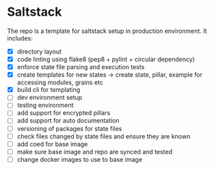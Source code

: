 # Saltstack
The repo is a template for saltstack setup in production environment.
It includes:
- [x] directory layout
- [x] code linting using flake8 (pep8 + pylint + circular dependency)
- [x] enforce state file parsing and execution tests
- [x] create templates for new states -> create state, pillar, example for accessing modules, grains etc
- [x] build cli for templating
- [ ] dev environment setup 
- [ ] testing environment 
- [ ] add support for encrypted pillars
- [ ] add support for auto documentation
- [ ] versioning of packages for state files
- [ ] check files changed by state files and ensure they are known
- [ ] add coed for base image
- [ ] make sure base image and repo are synced and tested
- [ ] change docker images to use to base image
